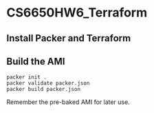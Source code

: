 # CS6650HW6_Terraform

## Install Packer and Terraform



## Build the AMI
```console
packer init .
packer validate packer.json
packer build packer.json
```
Remember the pre-baked AMI for later use.